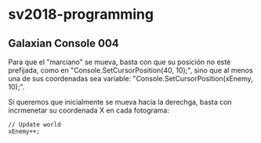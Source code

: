 # sv2018-programming

## Galaxian Console 004

Para que el "marciano" se mueva, basta con que su posición no esté prefijada, 
como en "Console.SetCursorPosition(40, 10);", sino que al menos una de sus 
coordenadas sea variable: "Console.SetCursorPosition(xEnemy, 10);".

Si queremos que inicialmente se mueva hacia la derechga, basta con incrmenetar 
su coordenada X en cada fotograma:

```
// Update world
xEnemy++;
```




